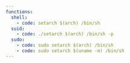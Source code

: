 ```yaml
---
functions:
  shell:
    - code: setarch $(arch) /bin/sh
  suid:
    - code: ./setarch $(arch) /bin/sh -p
  sudo:
    - code: sudo setarch $(arch) /bin/sh
    - code: sudo setarch $(uname -m) /bin/sh
---
```

